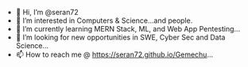 - 👋 Hi, I’m @seran72
- 👀 I’m interested in Computers & Science...and people.
- 🌱 I’m currently learning MERN Stack, ML, and Web App Pentesting...
- 💞️ I’m looking for new opportunities in SWE, Cyber Sec and Data Science...
- 📫 How to reach me @ https://seran72.github.io/Gemechu...

<!---
seran72/seran72 is a ✨ special ✨ repository because its `README.md` (this file) appears on your GitHub profile.
You can click the Preview link to take a look at your changes.
--->
